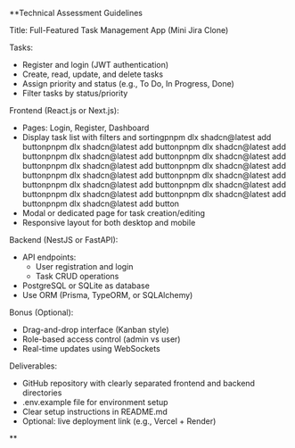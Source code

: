 \*\*Technical Assessment Guidelines

Title: Full-Featured Task Management App (Mini Jira Clone)

Tasks:

- Register and login (JWT authentication)
- Create, read, update, and delete tasks
- Assign priority and status (e.g., To Do, In Progress, Done)
- Filter tasks by status/priority

Frontend (React.js or Next.js):

- Pages: Login, Register, Dashboard
- Display task list with filters and sortingpnpm dlx shadcn@latest add buttonpnpm dlx shadcn@latest add buttonpnpm dlx shadcn@latest add buttonpnpm dlx shadcn@latest add buttonpnpm dlx shadcn@latest add buttonpnpm dlx shadcn@latest add buttonpnpm dlx shadcn@latest add buttonpnpm dlx shadcn@latest add buttonpnpm dlx shadcn@latest add buttonpnpm dlx shadcn@latest add buttonpnpm dlx shadcn@latest add buttonpnpm dlx shadcn@latest add buttonpnpm dlx shadcn@latest add buttonpnpm dlx shadcn@latest add button
- Modal or dedicated page for task creation/editing
- Responsive layout for both desktop and mobile

Backend (NestJS or FastAPI):

- API endpoints:
  - User registration and login
  - Task CRUD operations
- PostgreSQL or SQLite as database
- Use ORM (Prisma, TypeORM, or SQLAlchemy)

Bonus (Optional):

- Drag-and-drop interface (Kanban style)
- Role-based access control (admin vs user)
- Real-time updates using WebSockets

Deliverables:

- GitHub repository with clearly separated frontend and backend directories
- .env.example file for environment setup
- Clear setup instructions in README.md
- Optional: live deployment link (e.g., Vercel + Render)

\*\*
